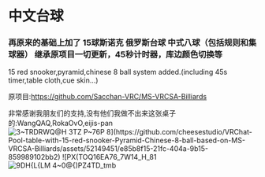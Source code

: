 # 中文台球
### 再原来的基础上加了 15球斯诺克 俄罗斯台球 中式八球（包括规则和集球器） 继承原项目一切更新，45秒计时器，库边颜色切换等

15 red snooker,pyramid,chinese 8 ball system added.(including 45s timer,table cloth,cue skin...)

原项目:https://github.com/Sacchan-VRC/MS-VRCSA-Billiards

非常感谢我朋友们的支持,没有他们我做不出来这张桌子的:WangQAQ,RokaOvO,eijis-pan
![3~TRDRWQ@H 3$TZ P~76P 8](https://github.com/cheesestudio/VRChat-Pool-table-with-15-red-snooker-Pyramid-Chinese-8-ball-based-on-MS-VRCSA-Billiards/assets/52149451/e85b8f15-21fc-404a-9b15-859989102bb2)
![P$X(TOQ16EA76_7W14_H_81](https://github.com/cheesestudio/VRChat-Pool-table-with-15-red-snooker-Pyramid-Chinese-8-ball-based-on-MS-VRCSA-Billiards/assets/52149451/e5f56b44-ea5d-410b-a725-9779f6455a6c)
![9DH{L{LM 4~0@{)PZ4TD_tmb](https://github.com/cheesestudio/VRChat-Pool-table-with-15-red-snooker-Pyramid-Chinese-8-ball-based-on-MS-VRCSA-Billiards/assets/52149451/7f894791-cf72-473e-bbe6-20bec9804917)
